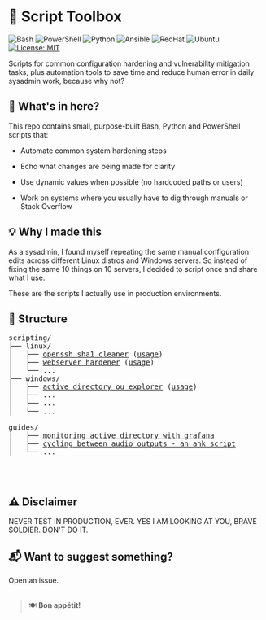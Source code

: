 # 🧰 Script Toolbox

![Bash](https://img.shields.io/badge/Bash-4EAA25?logo=gnu-bash&logoColor=white)
![PowerShell](https://img.shields.io/badge/PowerShell-0078D7?logo=powershell&logoColor=white)
![Python](https://img.shields.io/badge/Python-3776AB?logo=python&logoColor=yellow)
![Ansible](https://img.shields.io/badge/Ansible-000000?&logo=Ansible&logoColor=ff0000)
![RedHat](https://img.shields.io/badge/RedHat-EE0000?logo=redhat&logoColor=white)
![Ubuntu](https://img.shields.io/badge/Ubuntu-E95420?logo=ubuntu&logoColor=white)
[![License: MIT](https://img.shields.io/badge/License-MIT-yellow.svg)](LICENSE)



Scripts for common configuration hardening and vulnerability mitigation tasks, plus automation tools to save time and reduce human error in daily sysadmin work, because why not?

## 🔧 What's in here?

This repo contains small, purpose-built Bash, Python and PowerShell scripts that:

- Automate common system hardening steps

- Echo what changes are being made for clarity

- Use dynamic values when possible (no hardcoded paths or users)

- Work on systems where you usually have to dig through manuals or Stack Overflow


## 💡 Why I made this

As a sysadmin, I found myself repeating the same manual configuration edits across different Linux distros and Windows servers.
So instead of fixing the same 10 things on 10 servers, I decided to script once and share what I use.

These are the scripts I actually use in production environments.

## 📁 Structure

<pre>scripting/
├── linux/
│   ├── <a href="/scripting/linux/openssh_sha1_cleaner.py">openssh sha1 cleaner</a> (<a href="docs/linux/openssh_sha1_cleaner.md">usage</a>) 
│   ├── <a href="/scripting/linux/webserver_harden.sh">webserver hardener</a> (<a href="docs/linux/webserver_harden.md">usage</a>) 
│   └── ...
├── windows/
│   ├── <a href="/scripting/windows/ad-ou-explorer.ps1">active directory ou explorer</a> (<a href="docs/windows/ad-ou-explorer.md">usage</a>) 
│   ├── ...
│   └── ...
│   └── ...

guides/
│   ├── <a href="docs/guides/monitoring ad with grafana.md">monitoring active directory with grafana</a></a>
│   ├── <a href="docs/guides/cycling between audio outputs (ahk).md">cycling between audio outputs - an ahk script</a></a>
│   └── ...


 </pre>

## ⚠️ Disclaimer

NEVER TEST IN PRODUCTION, EVER. YES I AM LOOKING AT YOU, BRAVE SOLDIER. DON'T DO IT.

## 📬 Want to suggest something?

Open an issue.
<br><br>

>  🍽️ **Bon appétit!** 
